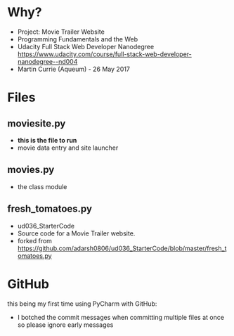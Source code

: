# Why?
- Project: Movie Trailer Website
- Programming Fundamentals and the Web
- Udacity Full Stack Web Developer Nanodegree 
https://www.udacity.com/course/full-stack-web-developer-nanodegree--nd004
- Martin Currie (Aqueum) - 26 May 2017

# Files
## moviesite.py
- **this is the file to run**
- movie data entry and site launcher 

## movies.py
- the class module

## fresh_tomatoes.py
- ud036_StarterCode
- Source code for a Movie Trailer website.
- forked from https://github.com/adarsh0806/ud036_StarterCode/blob/master/fresh_tomatoes.py

# GitHub
this being my first time using PyCharm with GitHub:
- I botched the commit messages when committing multiple files at once so please ignore early messages